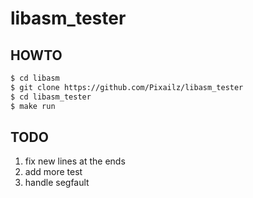 # libasm_tester

## HOWTO

```bash
$ cd libasm
$ git clone https://github.com/Pixailz/libasm_tester
$ cd libasm_tester
$ make run
```

## TODO

1. fix new lines at the ends
2. add more test
3. handle segfault
